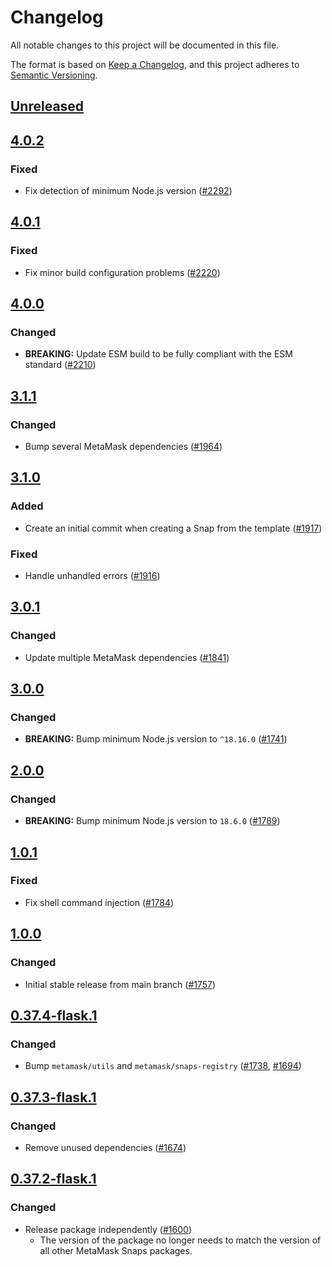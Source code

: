 # Changelog

All notable changes to this project will be documented in this file.

The format is based on [Keep a Changelog](https://keepachangelog.com/en/1.0.0/),
and this project adheres to [Semantic Versioning](https://semver.org/spec/v2.0.0.html).

## [Unreleased]

## [4.0.2]

### Fixed

- Fix detection of minimum Node.js version ([#2292](https://github.com/MetaMask/snaps/pull/2292))

## [4.0.1]

### Fixed

- Fix minor build configuration problems ([#2220](https://github.com/MetaMask/snaps/pull/2220))

## [4.0.0]

### Changed

- **BREAKING:** Update ESM build to be fully compliant with the ESM standard ([#2210](https://github.com/MetaMask/snaps/pull/2210))

## [3.1.1]

### Changed

- Bump several MetaMask dependencies ([#1964](https://github.com/MetaMask/snaps/pull/1964))

## [3.1.0]

### Added

- Create an initial commit when creating a Snap from the template ([#1917](https://github.com/MetaMask/snaps/pull/1917))

### Fixed

- Handle unhandled errors ([#1916](https://github.com/MetaMask/snaps/pull/1916))

## [3.0.1]

### Changed

- Update multiple MetaMask dependencies ([#1841](https://github.com/MetaMask/snaps/pull/1841))

## [3.0.0]

### Changed

- **BREAKING:** Bump minimum Node.js version to `^18.16.0` ([#1741](https://github.com/MetaMask/snaps/pull/1741))

## [2.0.0]

### Changed

- **BREAKING:** Bump minimum Node.js version to `18.6.0` ([#1789](https://github.com/MetaMask/snaps/pull/1789))

## [1.0.1]

### Fixed

- Fix shell command injection ([#1784](https://github.com/MetaMask/snaps/pull/1784))

## [1.0.0]

### Changed

- Initial stable release from main branch ([#1757](https://github.com/MetaMask/snaps/pull/1757))

## [0.37.4-flask.1]

### Changed

- Bump `metamask/utils` and `metamask/snaps-registry` ([#1738](https://github.com/MetaMask/snaps/pull/1738), [#1694](https://github.com/MetaMask/snaps/pull/1694))

## [0.37.3-flask.1]

### Changed

- Remove unused dependencies ([#1674](https://github.com/MetaMask/snaps/pull/1674))

## [0.37.2-flask.1]

### Changed

- Release package independently ([#1600](https://github.com/MetaMask/snaps/pull/1600))
  - The version of the package no longer needs to match the version of all other
    MetaMask Snaps packages.

[Unreleased]: https://github.com/MetaMask/snaps/compare/@metamask/create-snap@4.0.2...HEAD
[4.0.2]: https://github.com/MetaMask/snaps/compare/@metamask/create-snap@4.0.1...@metamask/create-snap@4.0.2
[4.0.1]: https://github.com/MetaMask/snaps/compare/@metamask/create-snap@4.0.0...@metamask/create-snap@4.0.1
[4.0.0]: https://github.com/MetaMask/snaps/compare/@metamask/create-snap@3.1.1...@metamask/create-snap@4.0.0
[3.1.1]: https://github.com/MetaMask/snaps/compare/@metamask/create-snap@3.1.0...@metamask/create-snap@3.1.1
[3.1.0]: https://github.com/MetaMask/snaps/compare/@metamask/create-snap@3.0.1...@metamask/create-snap@3.1.0
[3.0.1]: https://github.com/MetaMask/snaps/compare/@metamask/create-snap@3.0.0...@metamask/create-snap@3.0.1
[3.0.0]: https://github.com/MetaMask/snaps/compare/@metamask/create-snap@2.0.0...@metamask/create-snap@3.0.0
[2.0.0]: https://github.com/MetaMask/snaps/compare/@metamask/create-snap@1.0.1...@metamask/create-snap@2.0.0
[1.0.1]: https://github.com/MetaMask/snaps/compare/@metamask/create-snap@1.0.0...@metamask/create-snap@1.0.1
[1.0.0]: https://github.com/MetaMask/snaps/compare/@metamask/create-snap@0.37.4-flask.1...@metamask/create-snap@1.0.0
[0.37.4-flask.1]: https://github.com/MetaMask/snaps/compare/@metamask/create-snap@0.37.3-flask.1...@metamask/create-snap@0.37.4-flask.1
[0.37.3-flask.1]: https://github.com/MetaMask/snaps/compare/@metamask/create-snap@0.37.2-flask.1...@metamask/create-snap@0.37.3-flask.1
[0.37.2-flask.1]: https://github.com/MetaMask/snaps/releases/tag/@metamask/create-snap@0.37.2-flask.1
